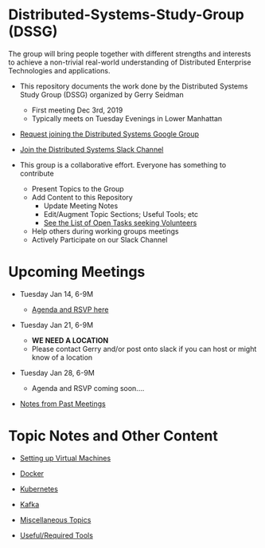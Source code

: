 # Distributed-Systems-Study-Group (DSSG)

The group will bring people together with different strengths and interests to achieve a non-trivial real-world understanding of Distributed Enterprise Technologies and applications.

* This repository documents the work done by the Distributed Systems Study Group (DSSG) organized by Gerry Seidman 
    * First meeting Dec 3rd, 2019
    * Typically meets on Tuesday Evenings in Lower Manhattan
    
* [Request joining the Distributed Systems Google Group](https://groups.google.com/forum/#!forum/distributed-systems-study-group)
* [Join the Distributed Systems Slack Channel](https://dssg-workspace.slack.com/)


* This group is a collaborative effort. Everyone has something to contribute
    * Present Topics to the Group
    * Add Content to this Repository 
        * Update Meeting Notes
        * Edit/Augment Topic Sections; Useful Tools; etc
        * [See the List of Open Tasks seeking Volunteers](tasks/README.md)
    * Help others during working groups meetings
    * Actively Participate on our Slack Channel

# Upcoming Meetings 

* Tuesday Jan 14, 6-9M  
    * [Agenda and RSVP here](https://docs.google.com/forms/d/e/1FAIpQLSdpcRia60MZ2K3789SsWp6HkCl8mWgftk_2sCA9QwXQoEfxiw/viewform)
   
* Tuesday Jan 21, 6-9M
    * __WE NEED A LOCATION__
    * Please contact Gerry and/or post onto slack if you can host or might know of a location
     
* Tuesday Jan 28, 6-9M  
    * Agenda and RSVP coming soon....   
* [Notes from Past Meetings](meetingNotes/README.md)

# Topic Notes and Other Content

* [Setting up Virtual Machines](vms/README.md)
* [Docker](docker/README.md)
* [Kubernetes](kubernetes/README.md)
* [Kafka](kafka/README.md)
* [Miscellaneous Topics](misc/README.md)

* [Useful/Required Tools](tools/README.md)


